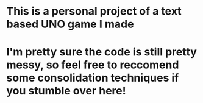 # This is a personal project of a text based UNO game I made
# I'm pretty sure the code is still pretty messy, so feel free to reccomend some consolidation techniques if you stumble over here!